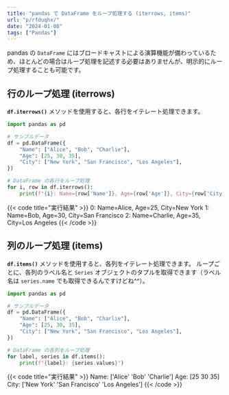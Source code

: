 ```yaml
---
title: "pandas で DataFrame をループ処理する (iterrows, items)"
url: "p/rfduqhx/"
date: "2024-01-08"
tags: ["Pandas"]
---
```


pandas の `DataFrame` にはブロードキャストによる演算機能が備わっているため、ほとんどの場合はループ処理を記述する必要はありませんが、明示的にループ処理することも可能です。


行のループ処理 (iterrows)
----

__`df.iterrows()`__ メソッドを使用すると、各行をイテレート処理できます。

```python
import pandas as pd

# サンプルデータ
df = pd.DataFrame({
    "Name": ["Alice", "Bob", "Charlie"],
    "Age": [25, 30, 35],
    "City": ["New York", "San Francisco", "Los Angeles"],
})

# DataFrame の各行をループ処理
for i, row in df.iterrows():
    print(f"{i}: Name={row['Name']}, Age={row['Age']}, City={row['City']}")
```

{{< code title="実行結果" >}}
0: Name=Alice, Age=25, City=New York
1: Name=Bob, Age=30, City=San Francisco
2: Name=Charlie, Age=35, City=Los Angeles
{{< /code >}}


列のループ処理 (items)
----

__`df.items()`__ メソッドを使用すると、各列をイテレート処理できます。
ループごとに、各列のラベル名と `Series` オブジェクトのタプルを取得できます（ラベル名は `series.name` でも取得できるんですけどね^^）。

```python
import pandas as pd

# サンプルデータ
df = pd.DataFrame({
    "Name": ["Alice", "Bob", "Charlie"],
    "Age": [25, 30, 35],
    "City": ["New York", "San Francisco", "Los Angeles"],
})

# DataFrame の各列をループ処理
for label, series in df.items():
    print(f"{label}: {series.values}")
```

{{< code title="実行結果" >}}
Name: ['Alice' 'Bob' 'Charlie']
Age: [25 30 35]
City: ['New York' 'San Francisco' 'Los Angeles']
{{< /code >}}

